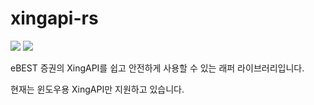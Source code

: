 # xingapi-rs

[![][crate-img]](https://crates.io/crates/xingapi)
[![][docs-rs-img]](https://docs.rs/xingapi/)

[crate-img]: https://img.shields.io/crates/v/xingapi.svg
[docs-rs-img]: https://docs.rs/xingapi/badge.svg

eBEST 증권의 XingAPI를 쉽고 안전하게 사용할 수 있는 래퍼 라이브러리입니다.

현재는 윈도우용 XingAPI만 지원하고 있습니다.
